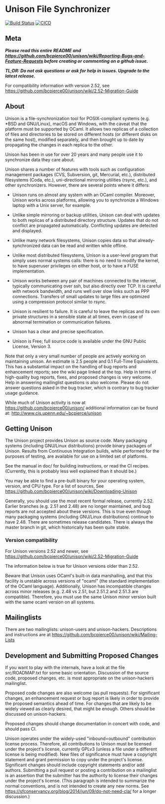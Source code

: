 # Unison File Synchronizer

[![Build Status](https://travis-ci.org/bcpierce00/unison.svg?branch=master)](https://travis-ci.org/bcpierce00/unison)
[![CICD](https://github.com/bcpierce00/unison/workflows/CICD/badge.svg)](https://github.com/bcpierce00/unison/actions?query=workflow%3ACICD)

## Meta

***Please read this entire README and
https://github.com/bcpierce00/unison/wiki/Reporting-Bugs-and-Feature-Requests
before creating or commenting on a github issue.***

***TL;DR: Do not ask questions or ask for help in issues.  Upgrade to the latest release.***

For compatibility information with version 2.52, see
https://github.com/bcpierce00/unison/wiki/2.52-Migration-Guide

## About

Unison is a file-synchronization tool for POSIX-compliant systems
(e.g. *BSD and GNU/Linux), macOS and Windows, with the caveat that the
platform must be supported by OCaml.  It allows two replicas of a
collection of files and directories to be stored on different hosts
(or different disks on the same host), modified separately, and then
brought up to date by propagating the changes in each replica to the
other.

Unison has been in use for over 20 years and many people use it to
synchronize data they care about.

Unison shares a number of features with tools such as configuration
management packages (CVS, Subversion, git, Mercurial, etc.),
distributed filesystems (Coda, etc.), uni-directional mirroring
utilities (rsync, etc.), and other synchronizers.  However, there are
several points where it differs:

 * Unison runs on almost any system with an OCaml compiler. Moreover,
   Unison works across platforms, allowing you to synchronize a
   Windows laptop with a Unix server, for example.

 * Unlike simple mirroring or backup utilities, Unison can deal with
   updates to both replicas of a distributed directory
   structure. Updates that do not conflict are propagated
   automatically. Conflicting updates are detected and displayed.

 * Unlike many network filesystems, Unison copies data so that
   already-synchronized data can be read and written while offline.

 * Unlike most distributed filesystems, Unison is a user-level program
   that simply uses normal systems calls: there is no need to modify
   the kernel, to have superuser privileges on either host, or to have
   a FUSE implementation.

 * Unison works between any pair of machines connected to the
   internet, typically communicating over ssh, but also directly over
   TCP.  It is careful with network bandwidth, and runs well over slow
   links such as PPP connections. Transfers of small updates to large
   files are optimized using a compression protocol similar to rsync.

 * Unison is resilient to failure. It is careful to leave the replicas
   and its own private structures in a sensible state at all times,
   even in case of abnormal termination or communication failures.

 * Unison has a clear and precise specification.

 * Unison is Free; full source code is available under the GNU Public
   License, Version 3.

Note that only a very small number of people are actively working on
maintaining unison.  An estimate is 2.5 people and 0.1 Full-Time
Equivalents.  This has a substantial impact on the handling of bug
reports and enhancement reports; see the wiki page linked at the top.
Help in terms of high-quality bug reports, fixes, and proposed changes
is very welcome.  Help in answering mailinglist questions is also
welcome.  Please do not answer questions asked in the bug tracker,
which is contrary to bug tracker usage guidance.

While much of Unison activity is now at
https://github.com/bcpierce00/unison/ additional information can be
found at: http://www.cis.upenn.edu/~bcpierce/unison

## Getting Unison

The Unison project provides Unison as source code.  Many packaging
systems (including GNU/Linux distributions) provide binary packages of
Unison.  Results from Continuous Integration builds, while performed
for the purposes of testing, are available for use on a limited set of
platforms.

See the manual in doc/ for building instructions, or read the CI
recipes.  (Currently, this is probably less well explained than it
should be.)

You may be able to find a pre-built binary for your operating system,
version, and CPU type.  For a list of sources, See
https://github.com/bcpierce00/unison/wiki/Downloading-Unison

Generally, you should use the most recent formal release, currently
2.52.  Earlier branches (e.g. 2.51 and 2.48) are no
longer maintained, and bug reports are not accepted about these
versions.  This is true even though many packaging systems (including
GNU/Linux distributions) continue to have 2.48.  There are sometimes
release candidates.  There is always the master branch in git, which
historically has been quite stable.

### Version compatibility

For Unison versions 2.52 and newer, see
https://github.com/bcpierce00/unison/wiki/2.52-Migration-Guide

The information below is true for Unison versions older than 2.52.

Beware that Unison uses OCaml's built-in data marshalling, and that
this facility is unstable across versions of "ocaml" (the standard
implementation of the OCaml language).  Additionally, Unison has
incompatible changes across minor releases (e.g. 2.48 vs 2.51, but
2.51.2 and 2.51.3 are compatible).  Therefore, you must use the same
Unison minor version built with the same ocaml version on all systems.

## Mailinglists

There are two mailinglists: unison-users and unison-hackers.
Descriptions and instructions are at
https://github.com/bcpierce00/unison/wiki/Mailing-Lists

## Development and Submitting Proposed Changes

If you want to play with the internals, have a look at the file
src/ROADMAP.txt for some basic orientation.  Discussion of the source
code, proposed changes, etc. is most appropriate on the unison-hackers
mailinglist.

Proposed code changes are also welcome (as pull requests).  For
significant changes, an enhancement request or bug report is likely in
order to provide the proposed semantics ahead of time.  For changes
that are likely to be widely viewed as clearly desired, that might be
enough.  Others should be discussed on unison-hackers.

Proposed changes should change documentation in concert with code, and
should pass CI.

Unison operates under the widely-used "inbound=outbound" contribution
license process.  Therefore, all contributions to Unison must be
licensed under the project's license, currently GPLv3 (unless a file
under a different license is being modified).  New files of
significance must have a copyright statement and grant permission to
copy under the project's license.  Significant changes should include
copyright statements and/or add authors.  Submitting a pull request or
posting a contribution on a mailinglist is an assertion that the
submitter has the authority to license their changes under the
project's license.  (This paragraph is intended to summarize the
normal conventions, and is not intended to create any new norms.  See
https://sfconservancy.org/blog/2014/jun/09/do-not-need-cla/ for a
longer discussion.)
